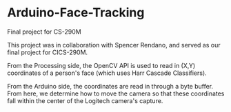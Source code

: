# Arduino-Face-Tracking
Final project for CS-290M

This project was in collaboration with Spencer Rendano, and served as our final project for CICS-290M.

From the Processing side, the OpenCV API is used to read in (X,Y) coordinates of a person's face (which uses Harr Cascade Classifiers).

From the Arduino side, the coordinates are read in through a byte buffer. From here, we determine how to move the camera so that these coordinates fall within the center of the Logitech camera's capture.
